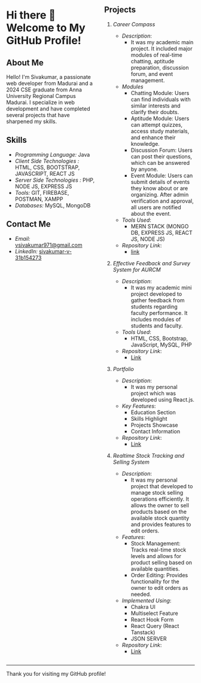 <div style="display: flex; flex-direction: row; justify-content: space-between;">

<div style="flex: 1; margin-right: 20px;">

# Hi there 👋 Welcome to My GitHub Profile!

## About Me

Hello! I'm Sivakumar, a passionate web developer from Madurai and a 2024 CSE graduate from Anna University Regional Campus Madurai. I specialize in web development and have completed several projects that have sharpened my skills.

## Skills

- *Programming Language:* Java
- *Client Side Technologies :* HTML, CSS, BOOTSTRAP, JAVASCRIPT, REACT JS
- *Server Side Technologies :* PHP, NODE JS, EXPRESS JS
- *Tools:* GIT, FIREBASE, POSTMAN, XAMPP
- *Databases:* MySQL, MongoDB

## Contact Me

- *Email:* [vsivakumar971@gmail.com](mailto:vsivakumar971@gmail.com)
- *LinkedIn:* [sivakumar-v-31b154273](https://www.linkedin.com/in/sivakumar-v-31b154273/)

</div>

<div style="flex: 1;">

## Projects

1. *Career Compass*
   - *Description*:
     - It was my academic main project. It included major modules of real-time chatting, aptitude preparation, discussion forum, and event management.
   - *Modules*
     - Chatting Module: Users can find individuals with similar interests and clarify their doubts.
     - Aptitude Module: Users can attempt quizzes, access study materials, and enhance their knowledge.
     - Discussion Forum: Users can post their questions, which can be answered by anyone.
     - Event Module: Users can submit details of events they know about or are organizing. After admin verification and approval, all users are notified about the event.
   - *Tools Used*:
     - MERN STACK (MONGO DB, EXPRESS JS, REACT JS, NODE JS)
   - *Repository Link*:
     - [link](https://github.com/siva-002/Career-Compass)

2. *Effective Feedback and Survey System for AURCM*
   - *Description*:
     - It was my academic mini project developed to gather feedback from students regarding faculty performance. It includes modules of students and faculty.
   - *Tools Used*:
     - HTML, CSS, Bootstrap, JavaScript, MySQL, PHP
   - *Repository Link*:
     - [Link](https://github.com/siva-002/FeedBackSystem)

3. *Portfolio*
   - *Description*:
     - It was my personal project which was developed using React.js.
   - *Key Features*:
     - Education Section
     - Skills Highlight
     - Projects Showcase
     - Contact Information
   - *Repository Link*:
     - [Link](https://github.com/siva-002/PORTFOLIO-REACT)

4. *Realtime Stock Tracking and Selling System*
   - *Description*:
     - It was my personal project that developed to manage stock selling operations efficiently. It allows the owner to sell products based on the available stock quantity and provides features to edit orders.
   - *Features*:
     - Stock Management: Tracks real-time stock levels and allows for product selling based on available quantities.
     - Order Editing: Provides functionality for the owner to edit orders as needed.
   - *Implemented Using*:
     - Chakra UI
     - Multiselect Feature
     - React Hook Form
     - React Query (React Tanstack)
     - JSON SERVER
   - *Repository Link*:
     - [Link](https://github.com/siva-002/REACT_TASK_COMPANY_INVENTORY)

</div>

</div>

---

Thank you for visiting my GitHub profile!

